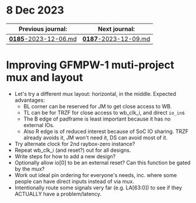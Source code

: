 # 8 Dec 2023

| Previous journal: | Next journal: |
|-|-|
| [**0185**-2023-12-06.md](./0185-2023-12-06.md) | [**0187**-2023-12-09.md](./0187-2023-12-09.md) |

# Improving GFMPW-1 muti-project mux and layout

*   Let's try a different mux layout: horizontal, in the middle. Expected advantages:
    *   BL corner can be reserved for JM to get close access to WB.
    *   TL can be for TRZF for close access to wb_clk_i, and direct `io_in`s
    *   The B edge of padframe is least important because it has no external IOs.
    *   Also R edge is of reduced interest because of SoC IO sharing. TRZF already avoids it, JM won't need it, DS can avoid most of it.
*   Try alternate clock for 2nd raybox-zero instance?    
*   Repeat wb_clk_i (and reset?) out for all designs.
*   Write steps for how to add a new design?
*   Optionally allow io[0] to be an external reset? Can this function be gated by the mux?
*   Work out ideal pin ordering for everyone's needs, inc. where some people can have direct inputs instead of via mux.
*   Intentionally route some signals very far (e.g. LA[63:0]) to see if they ACTUALLY have a problem/latency.
